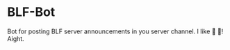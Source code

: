 # BLF-Bot
Bot for posting BLF server announcements in you server channel.
I like :apple: :banana:!
Aight.
